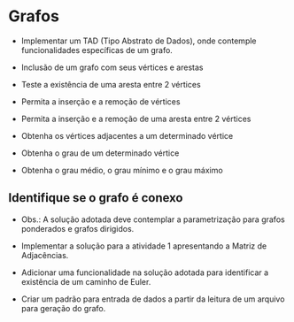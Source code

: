 # Grafos

- Implementar um TAD (Tipo Abstrato de Dados), onde contemple funcionalidades específicas de um grafo.

* Inclusão de um grafo com seus vértices e arestas

- Teste a existência de uma aresta entre 2 vértices

* Permita a inserção e a remoção de vértices

- Permita a inserção e a remoção de uma aresta entre 2 vértices

* Obtenha os vértices adjacentes a um determinado vértice

- Obtenha o grau de um determinado vértice

* Obtenha o grau médio, o grau mínimo e o grau máximo

## Identifique se o grafo é conexo

- Obs.: A solução adotada deve contemplar a parametrização para grafos ponderados e grafos dirigidos.

- Implementar a solução para a atividade 1 apresentando a Matriz de Adjacências.

* Adicionar uma funcionalidade na solução adotada para identificar a existência de um caminho de Euler.

- Criar um padrão para entrada de dados a partir da leitura de um arquivo para geração do grafo.

